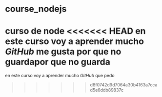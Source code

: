 # course_nodejs
curso de node
<<<<<<< HEAD
en este curso voy a aprender mucho _GitHub_ me gusta
por  que no guardapor  que no guarda
=======
en este curso voy a aprender mucho _GitHub_
que pedo
>>>>>>> d8f0742d9d7064a30b4163a7ccad5e6ddb89837c